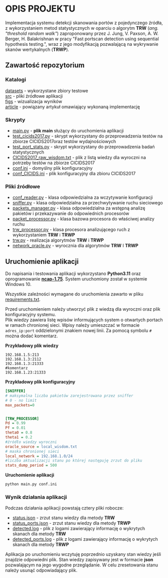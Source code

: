# OPIS PROJEKTU

Implementacja systemu detekcji skanowania portów z pojedynczego źródła, z wykorzystaniem metod statystycznych w oparciu o algorytm  **TRW** (*ang. "threshold random walk"*)  zaproponowany przez J. Jung, V. Paxson, A. W. Berger, H. Balakrishnan w pracy "Fast portscan detection using sequential hypothesis testing.", wraz z  jego modyfikacją pozwalającą na wykrywanie skanów wertykalnych (**TRWP**).





## Zawartość repozytorium

### Katalogi
[datasets](datasets) - wykorzystane zbiory testowe\
[src](src) - pliki źródłowe aplikacji\
[figs](figs) - wizualizacja wyników\
[article](article) - powiązany artykuł omawiający wykonaną implementację

### Skrypty
- [main.py](main.py) - **plik main** służący do uruchomienia aplikacji
- [test_cicids2017.py](test_cicids2017.py) - skrypt wykorzystany do przeprowadzenia testów na zbiorze CICIDS2017oraz testów wydajnościowych
- [test_port_stats.py](test_port_stats.py) - skrypt wykorzystany do przeprowadzenia badań statystycznych
- [CICIDS2017_raw_wisdom.txt](CICIDS2017_raw_wisdom.txt) - plik z listą wiedzy dla wyroczni na potrzeby testów na zbiorze CICIDS2017
- [conf.ini](conf.ini) - domyślny plik konfiguracyjny
- [conf_CICIDS.ini](conf_CICIDS.ini) - plik konfiguracyjny dla zbioru CICIDS2017



### Pliki źródłowe



- [conf_reader.py](src/conf_reader.py) - klasa odpowiedzialna za wczytywanie konfiguracji
- [sniffer.py](src/sniffer.py) - klasa odpowiedzialna za przechwytywanie ruchu sieciowego
- [packets_manager.py](src/packets_manager.py) - klasa odpowiedzialna za wstępną analizę pakietów i przekazywanie do odpowiednich procesorów
- [packet_processor.py](src/packet_processor.py) - klasa bazowa procesora do właściwej analizy ruchu
- [trw_processor.py](src/trw_processor.py) - klasa procesora analizującego ruch z wykorzystaniem **TRW** i **TRWP**
- [trw.py](src/trw.py) - realizacja algorytmów **TRW** i **TRWP**
- [network_oracle.py](src/network_oracle.py) - wyrocznia dla algorytmów **TRW** I **TRWP**


## Uruchomienie aplikacji

Do napisania i testowania aplikacji wykorzystano **Python3.11** oraz oprogramowanie [**ncap-1.75**](https://npcap.com/).
System uruchomiony został w systemie Windows 10.

Wszystkie zależności wymagane do uruchomienia zawarto w pliku [requirements.txt](requirements.txt).


Przed uruchomieniem należy utworzyć plik z wiedzą dla wyroczni oraz plik konfiguracyjny systemu.\
Plik wiedzy zawiera listę wpisów informujących system o otwartych portach w ramach chronionej sieci.
Wpisy należy umieszczać w formacie `adres_ip:port` oddzielonymi znakiem nowej linii. Za pomocą symbolu `#` można dodać komentarz.

**Przykładowy plik wiedzy**

```log
192.168.1.5:213
192.168.1.3:2112
192.168.1.3:21333
#komentarz
192.168.1.23:21333

```

**Przykładowy plik konfiguracyjny**
```ini
[SNIFFER]
# maksymalna liczba pakietów zarejestrowana przez sniffer
# 0 - no limit
max_packets=0 


[TRW_PROCESSOR]
Pd = 0.99
Pf = 0.01
theta0 = 0.8
theta1 = 0.2
#źródło wiedzy wyroczni
oracle_source = local_wisdom.txt
# maska chronionej sieci
local_network = 192.168.1.0/24
#liczba aktualizacji stanu po której następuję zrzut do pliku
stats_dump_period = 500
```


**Uruchomienie aplikacji**
```bash
python main.py conf.ini
```



### Wynik działania aplikacji

Podczas działania aplikacji powstają cztery pliki robocze:
- [status.json]() - zrzut stanu wiedzy dla metody **TRW**
- [status_ports.json]() - zrzut stanu wiedzy dla metody **TRWP**
- [detected.log]() - plik z logami zawierający informację o wykrytych skanach dla metody **TRW**
- [detected_ports.log]() - plik z logami zawierający informację o wykrytych skanach dla metody **TRWP**

Aplikacja po uruchomieniu wczytuję poprzednio uzyskany stan wiedzy jeśli znajdzie odpowiedni plik. 
Stan wiedzy zapisywany jest w formacie **json** pozwalającym na jego wygodne przeglądanie.
W celu zresetowania stanu należy usunąć odpowiadający plik.













